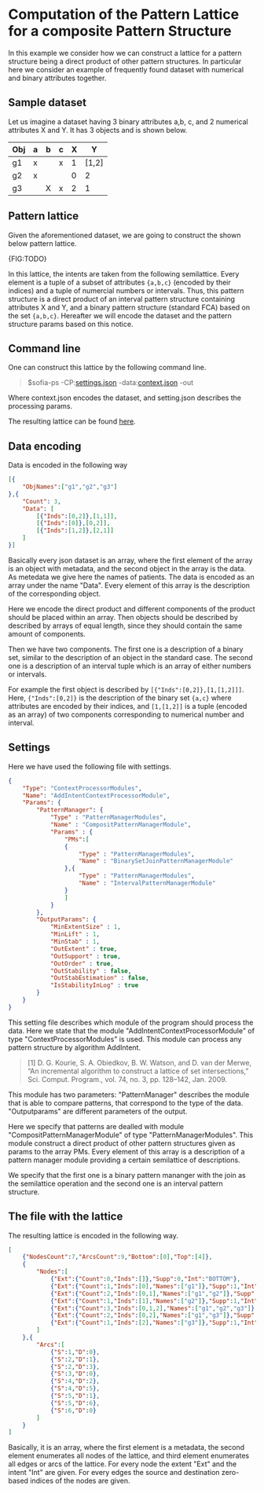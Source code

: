 # Computation of the Pattern Lattice for a composite Pattern Structure

In this example we consider how we can construct a lattice for a pattern structure being a direct product of other pattern structures.
In particular here we consider an example of frequently found dataset with numerical and binary attributes together.

## Sample dataset

Let us imagine a dataset having 3 binary attributes a,b, c, and 2 numerical attributes X and Y. It has 3 objects and is shown below.

|Obj| a | b | c | X | Y |
|---|---|---|---|---|---|
| g1| x |   | x | 1 | [1,2] |
| g2| x |   |   | 0 | 2 |
| g3|   | X | x | 2 | 1 |

## Pattern lattice

Given the aforementioned dataset, we are going to construct the shown below pattern lattice.

{FIG:TODO}

In this lattice, the intents are taken from the following semilattice. Every element is a tuple of a subset of attributes `{a,b,c}` (encoded by their indices) and a tuple of numercial numbers or intervals.
Thus, this pattern structure is a direct product of an interval pattern structure containing attributes X and Y, and a binary pattern structure (standard FCA) based on the set `{a,b,c}`. Hereafter we will encode the dataset and the pattern structure params based on this notice.

## Command line

One can construct this lattice by the following command line.

> $sofia-ps -CP:[settings.json](https://github.com/AlekseyBuzmakov/FCAPS/raw/master/FCAPS/EXAMPLES/AddIntentContextProcessor-for-composite-bin-IPS.json) -data:[context.json](https://github.com/AlekseyBuzmakov/FCAPS/raw/master/FCAPS/EXAMPLES/composite-bin-IPS-Context.json) -out

Where context.json encodes the dataset, and setting.json describes the processing params.

The resulting lattice can be found [here](https://github.com/AlekseyBuzmakov/FCAPS/raw/master/FCAPS/EXAMPLES/Lattice-for-Composite-PS.json).

## Data encoding

Data is encoded in the following way

```json
[{
	"ObjNames":["g1","g2","g3"]
},{
	"Count": 3,
	"Data": [
		[{"Inds":[0,2]},[1,1]],
		[{"Inds":[0]},[0,2]],
		[{"Inds":[1,2]},[2,1]]
	]
}]

```

Basically every json dataset is an array, where the first element of the array is an object with metadata, and the second object in the array is the data.
As metedata we give here the names of patients. The data is encoded as an array under the name "Data". Every element of this array is the description of the corresponding object.

Here we encode the direct product and different components of the product should be placed within an array. Then objects should be described by described by arrays of equal length, since they should contain the same amount of components.

Then we have two components. The first one is a description of a binary set, similar to the description of an object in the standard case. The second one is a description of an interval tuple which is an array of either numbers or intervals.

For example the first object is described by `[{"Inds":[0,2]},[1,[1,2]]]`. Here, `{"Inds":[0,2]}` is the description of the binary set `{a,c}` where attributes are encoded by their indices, and `[1,[1,2]]` is a tuple (encoded as an array) of two components corresponding to numerical number and interval.

## Settings

Here we have used the following file with settings.

```json
{
	"Type": "ContextProcessorModules",
	"Name": "AddIntentContextProcessorModule",
	"Params": {
		"PatternManager": {
			"Type" : "PatternManagerModules",
			"Name" : "CompositPatternManagerModule",
			"Params" : {
				"PMs":[
				{
					"Type" : "PatternManagerModules",
					"Name" : "BinarySetJoinPatternManagerModule"
				},{
					"Type" : "PatternManagerModules",
					"Name" : "IntervalPatternManagerModule"
				}
				]
			}
		},
		"OutputParams": {
			"MinExtentSize" : 1,
			"MinLift" : 1,
			"MinStab" : 1,
			"OutExtent" : true,
			"OutSupport" : true,
			"OutOrder" : true,
			"OutStability" : false,
			"OutStabEstimation" : false,
			"IsStabilityInLog" : true
		}
	}
}
```

This setting file describes which module of the program should process the data.
Here we state that the module "AddIntentContextProcessorModule" of type "ContextProcessorModules" is used.
This module can process any pattern structure by algorithm AddIntent.

> [1] D. G. Kourie, S. A. Obiedkov, B. W. Watson, and D. van der Merwe, “An incremental algorithm to construct a lattice of set intersections,” Sci. Comput. Program., vol. 74, no. 3, pp. 128–142, Jan. 2009.

This module has two parameters:
 "PatternManager" describes the module that is able to compare patterns, that correspond to the type of the data.
 "Outputparams" are different parameters of the output.

Here we specify that patterns are dealled with module "CompositPatternManagerModule" of type "PatternManagerModules". 
This module construct a direct product of other pattern structures given as params to the array PMs. Every element of this array is a description of a pattern manager module providing a certain semilattice of descriptions.

We specify that the first one is a binary pattern mananger with the join as the semilattice operation and the second one is an interval pattern structure.

## The file with the lattice

The resulting lattice is encoded in the following way.

```json
[
	{"NodesCount":7,"ArcsCount":9,"Bottom":[0],"Top":[4]},
	{ 
		"Nodes":[
			{"Ext":{"Count":0,"Inds":[]},"Supp":0,"Int":"BOTTOM"},
			{"Ext":{"Count":1,"Inds":[0],"Names":["g1"]},"Supp":1,"Int":[{"Count":2,"Inds":[0,2]},[[1,1],[1,2]]]},
			{"Ext":{"Count":2,"Inds":[0,1],"Names":["g1","g2"]},"Supp":2,"Int":[{"Count":1,"Inds":[0]},[[0,1],[1,2]]]},
			{"Ext":{"Count":1,"Inds":[1],"Names":["g2"]},"Supp":1,"Int":[{"Count":1,"Inds":[0]},[[0,0],[2,2]]]},
			{"Ext":{"Count":3,"Inds":[0,1,2],"Names":["g1","g2","g3"]},"Supp":3,"Int":[{"Count":0,"Inds":[]},[[0,2],[1,2]]]},
			{"Ext":{"Count":2,"Inds":[0,2],"Names":["g1","g3"]},"Supp":2,"Int":[{"Count":1,"Inds":[2]},[[1,2],[1,2]]]},
			{"Ext":{"Count":1,"Inds":[2],"Names":["g3"]},"Supp":1,"Int":[{"Count":2,"Inds":[1,2]},[[2,2],[1,1]]]}
		]
	},{ 
		"Arcs":[
			{"S":1,"D":0},
			{"S":2,"D":1},
			{"S":2,"D":3},
			{"S":3,"D":0},
			{"S":4,"D":2},
			{"S":4,"D":5},
			{"S":5,"D":1},
			{"S":5,"D":6},
			{"S":6,"D":0}
		]
	}
]
```

Basically, it is an array, where the first element is a metadata, the second element enumerates all nodes of the lattice, and third element enumerates all edges or arcs of the lattice. For every node the extent "Ext" and the intent "Int" are given. For every edges the source and destination zero-based indices of the nodes are given.
